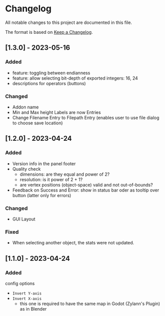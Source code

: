 # Changelog

All notable changes to this project are documented in this file.

The format is based on [Keep a Changelog](https://keepachangelog.com/en/1.0.0/).


## [1.3.0] - 2023-05-16

### Added

* feature: toggling between endianness
* feature: allow selecting bit-depth of exported integers: 16, 24
* descriptions for operators (buttons)


### Changed

* Addon name
* Min and Max height Labels are now Entries
* Change Filename Entry to Filepath Entry (enables user to use file dialog to choose save location)


## [1.2.0] - 2023-04-24

### Added

* Version info in the panel footer
* Quality check
  * dimensions: are they equal and power of 2?
  * resolution: is it power of 2 + 1?
  * are vertex positions (object-space) valid and not out-of-bounds?
* Feedback on Success and Error: show in status bar oder as tooltip over button (latter only for errors)


### Changed

* GUI Layout


### Fixed

* When selecting another object, the stats were not updated.


## [1.1.0] - 2023-04-24

### Added

config options
* `Invert Y-axis`
* `Invert X-axis`
  * this one is required to have the same map in Godot (Zylann's Plugin) as in Blender

